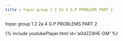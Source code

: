 ```yaml
---
title : tnpsc group 1 2 2a 4 G.P PROBLEMS PART 2
---
```


tnpsc group 1 2 2a 4 G.P PROBLEMS PART 2



{% include youtubePlayer.html id='aGdZZ4HE-DM' %}

